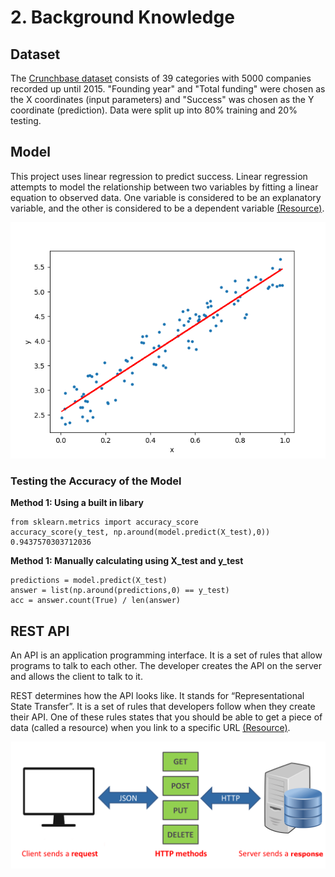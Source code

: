 # 2. Background Knowledge

## Dataset
The [Crunchbase dataset](https://www.kaggle.com/arindam235/startup-investments-crunchbase/data) consists of 39 categories with 5000 companies recorded up until 2015. "Founding year" and "Total funding" were chosen as the X coordinates (input parameters) and "Success" was chosen as the Y coordinate (prediction). Data were split up into 80% training and 20% testing.

## Model
This project uses linear regression to predict success. Linear regression attempts to model the relationship between two variables by fitting a linear equation to observed data. One variable is considered to be an explanatory variable, and the other is considered to be a dependent variable [(Resource)](http://www.stat.yale.edu/Courses/1997-98/101/linreg.htm).

![Linear Regression](https://github.com/shiyanboxer/Startup-Success-Predictor-v2/blob/master/Images/LinReg.png)

### Testing the Accuracy of the Model

**Method 1: Using a built in libary**

```
from sklearn.metrics import accuracy_score
accuracy_score(y_test, np.around(model.predict(X_test),0))
0.9437570303712036
```

**Method 1: Manually calculating using X_test and y_test**
```
predictions = model.predict(X_test)
answer = list(np.around(predictions,0) == y_test)
acc = answer.count(True) / len(answer)
```

## REST API

An API is an application programming interface. It is a set of rules that allow programs to talk to each other. The developer creates the API on the server and allows the client to talk to it.

REST determines how the API looks like. It stands for “Representational State Transfer”. It is a set of rules that developers follow when they create their API. One of these rules states that you should be able to get a piece of data (called a resource) when you link to a specific URL [(Resource)](https://www.smashingmagazine.com/2018/01/understanding-using-rest-api/).

![REST API](https://github.com/shiyanboxer/Startup-Success-Predictor-v2/blob/master/Images/what_is_rest_api.png)
